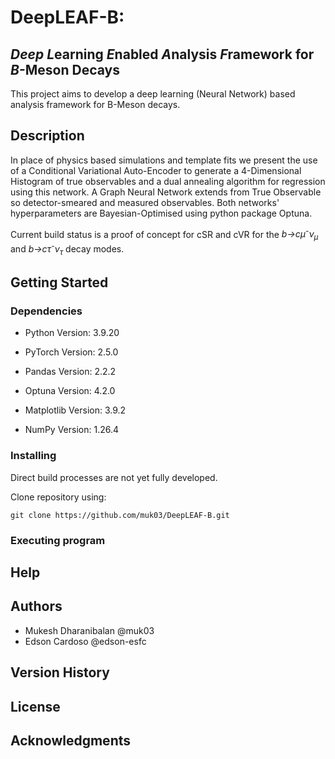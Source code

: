 # DeepLEAF-B: 
## ***Deep*** ***L***earning ***E***nabled ***A***nalysis ***F***ramework for ***B***-Meson Decays

This project aims to develop a deep learning (Neural Network) based analysis framework for B-Meson decays.

## Description

In place of physics based simulations and template fits we present the use of a Conditional Variational Auto-Encoder to generate a 4-Dimensional Histogram of true observables and a dual annealing algorithm for regression using this network. A Graph Neural Network extends from True Observable so detector-smeared and measured observables. Both networks' hyperparameters are Bayesian-Optimised using python package Optuna.

Current build status is a proof of concept for cSR and cVR for the _b&rarr;cμ<sup>-</sup>ν<sub>μ</sub>_ and _b&rarr;cτ<sup>-</sup>ν<sub>τ</sub>_ decay modes. 

## Getting Started

### Dependencies

* Python Version: 3.9.20

* PyTorch Version: 2.5.0
* Pandas Version: 2.2.2
* Optuna Version: 4.2.0
* Matplotlib Version: 3.9.2
* NumPy Version: 1.26.4

### Installing

Direct build processes are not yet fully developed. 

Clone repository using:
```
git clone https://github.com/muk03/DeepLEAF-B.git
```

### Executing program


## Help


## Authors

* Mukesh Dharanibalan @muk03
* Edson Cardoso @edson-esfc

## Version History

## License


## Acknowledgments


